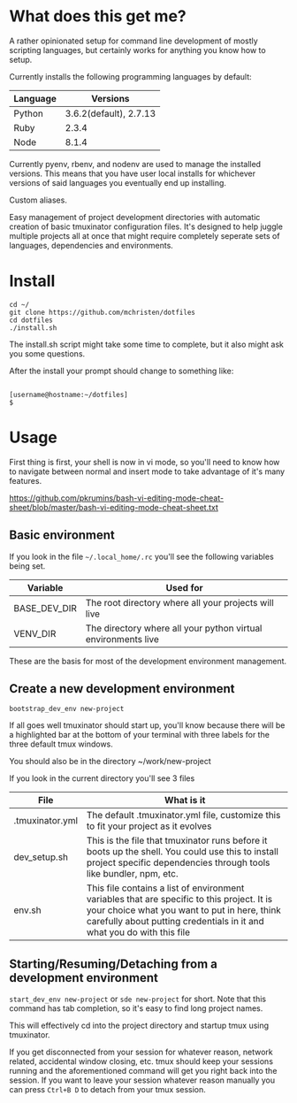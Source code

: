 # What does this get me?

A rather opinionated setup for command line development of mostly scripting languages, but certainly works for anything you know how to setup.

Currently installs the following programming languages by default:

|Language|Versions|
|--------|-------|
|Python|3.6.2(default), 2.7.13|
|Ruby|2.3.4|
|Node|8.1.4|


Currently pyenv, rbenv, and nodenv are used to manage the installed versions. This means that you have user local installs for whichever versions of said languages you eventually end up installing.

Custom aliases.

Easy management of project development directories with automatic creation of basic tmuxinator configuration files. It's designed to help juggle multiple projects all at once that might require completely seperate sets of languages, dependencies and environments.

# Install

```
cd ~/
git clone https://github.com/mchristen/dotfiles
cd dotfiles
./install.sh
```

The install.sh script might take some time to complete, but it also might ask you some questions.

After the install your prompt should change to something like:
```

[username@hostname:~/dotfiles]
$
```

# Usage

First thing is first, your shell is now in vi mode, so you'll need to know how to navigate between normal and insert mode to take advantage of it's many features.

https://github.com/pkrumins/bash-vi-editing-mode-cheat-sheet/blob/master/bash-vi-editing-mode-cheat-sheet.txt

## Basic environment

If you look in the file `~/.local_home/.rc` you'll see the following variables being set.

|Variable|Used for|
|---------|--------|
|BASE_DEV_DIR|The root directory where all your projects will live|
|VENV_DIR|The directory where all your python virtual environments live|

These are the basis for most of the development environment management.

## Create a new development environment

`bootstrap_dev_env new-project`

If all goes well tmuxinator should start up, you'll know because there will be a highlighted bar at the bottom of your terminal with three labels for the three default tmux windows.

You should also be in the directory ~/work/new-project

If you look in the current directory you'll see 3 files

|File|What is it|
|-----|----------|
|.tmuxinator.yml|The default .tmuxinator.yml file, customize this to fit your project as it evolves|
|dev_setup.sh|This is the file that tmuxinator runs before it boots up the shell. You could use this to install project specific dependencies through tools like bundler, npm, etc.|
|env.sh|This file contains a list of environment variables that are specific to this project. It is your choice what you want to put in here, think carefully about putting credentials in it and what you do with this file|

## Starting/Resuming/Detaching from a development environment

`start_dev_env new-project` or `sde new-project` for short. Note that this command has tab completion, so it's easy to find long project names.

This will effectively cd into the project directory and startup tmux using tmuxinator.

If you get disconnected from your session for whatever reason, network related, accidental window closing, etc. tmux should keep your sessions running and the aforementioned command will get you right back into the session. If you want to leave your session whatever reason manually you can press `Ctrl+B D` to detach from your tmux session.
